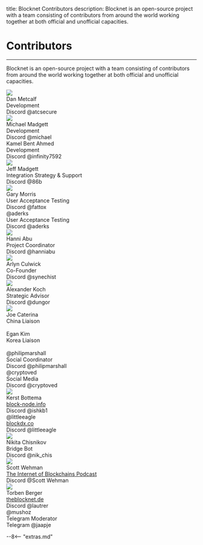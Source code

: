 title: Blocknet Contributors
description: Blocknet is an open-source project with a team consisting of contributors from around the world working together at both official and unofficial capacities.


# Contributors

---

Blocknet is an open-source project with a team consisting of contributors from around the world working together at both official and unofficial capacities.



<div id="bn-contributor-group">

<!-- contributor template -->
<!--
<div class="contributor">
	<div class="fa fa-user-circle" aria-hidden="true"></div>
	<div class="img-round"><img src="/img/contributors/[image-name]"></div>
	<div class="name">[name]
		<a href="" target="_blank"><i class="fa fa-linkedin-square fa-1x" aria-hidden="true"></i></a>
	</div>
	<div class="title">[title]</div>
	<div class="platform">Discord <span class="handle">[handle]</span></div>
</div> 
-->

<div class="contributor">
	<div class="img-round"><img src="/img/contributors/dan-metcalf.jpg"></div>
	<div class="name">Dan Metcalf&nbsp;&nbsp;
		<a href="https://www.linkedin.com/in/dan-metcalf-b821a812/" target="_blank"><i class="fa fa-linkedin-square" aria-hidden="true"></i></a>
	</div>
	<div class="title">Development</div>
	<div class="platform">Discord <span class="handle">@atcsecure</span></div>
</div>

<div class="contributor">
	<div class="img-round"><img src="/img/contributors/michael-madgett.jpg"></div>
	<div class="name">Michael Madgett&nbsp;&nbsp;
		<a href="https://www.linkedin.com/in/mmadgett/" target="_blank"><i class="fa fa-linkedin-square" aria-hidden="true"></i></a>
	</div>
	<div class="title">Development</div>
	<div class="platform">Discord <span class="handle">@michael</span></div>
</div>

<div class="contributor">
	<div class="fa fa-user-circle" aria-hidden="true"></div>
	<div class="name">Kamel Bent Ahmed&nbsp;&nbsp;
		<a href="https://www.linkedin.com/in/kamel-bent-ahmed-66211b13/" target="_blank"><i class="fa fa-linkedin-square" aria-hidden="true"></i></a>
	</div>
	<div class="title">Development</div>
	<div class="platform">Discord <span class="handle">@infinity7592</span></div>
</div>

<div class="contributor">
	<div class="img-round"><img src="/img/contributors/jeff-madgett.jpg"></div>
	<div class="name">Jeff Madgett&nbsp;&nbsp;
		<a href="https://www.linkedin.com/in/jeff-madgett/" target="_blank"><i class="fa fa-linkedin-square fa-1x" aria-hidden="true"></i></a>
	</div>
	<div class="title">Integration Strategy & Support</div>
	<div class="platform">Discord <span class="handle">@86b</span></div>
</div>

<div class="contributor">
	<div class="img-round"><img src="/img/contributors/gary-morris.jpg"></div>
	<div class="name">Gary Morris&nbsp;&nbsp;
		<a href="https://www.linkedin.com/in/fattox/" target="_blank"><i class="fa fa-linkedin-square fa-1x" aria-hidden="true"></i></a>
	</div>
	<div class="title">User Acceptance Testing</div>
	<div class="platform">Discord <span class="handle">@fattox</span></div>
</div>

<div class="contributor">
	<div class="fa fa-user-circle" aria-hidden="true"></div>
	<div class="name">@aderks</div>
	<div class="title">User Acceptance Testing</div>
	<div class="platform">Discord <span class="handle">@aderks</span></div>
</div>

<div class="contributor">
	<div class="img-round"><img src="/img/contributors/hanni-abu.jpg"></div>
	<div class="name">Hanni Abu&nbsp;&nbsp;
		<a href="https://www.linkedin.com/in/hanni-abu-21731525/" target="_blank"><i class="fa fa-linkedin-square fa-1x" aria-hidden="true"></i></a>
	</div>
	<div class="title">Project Coordinator</div>
	<div class="platform">Discord <span class="handle">@hanniabu</span></div>
</div>

<div class="contributor">
	<div class="img-round"><img src="/img/contributors/arlyn-culwick.jpg"></div>
	<div class="name">Arlyn Culwick&nbsp;&nbsp;
		<a href="https://www.linkedin.com/in/arlynculwick/" target="_blank"><i class="fa fa-linkedin-square fa-1x" aria-hidden="true"></i></a>
	</div>
	<div class="title">Co-Founder</div>
	<div class="platform">Discord <span class="handle">@synechist</span></div>
</div>

<div class="contributor">
	<div class="img-round"><img src="/img/contributors/alexander-koch.jpg"></div>
	<div class="name">Alexander Koch&nbsp;&nbsp;
		<a href="https://www.linkedin.com/in/alexanderhkoch" target="_blank"><i class="fa fa-linkedin-square fa-1x" aria-hidden="true"></i></a>
	</div>
	<div class="title">Strategic Advisor</div>
	<div class="platform">Discord <span class="handle">@dungor</span></div>
</div>

<div class="contributor">
	<div class="img-round"><img src="/img/contributors/joe-caterina.jpg"></div>
	<div class="name">Joe Caterina&nbsp;&nbsp;
		<a href="https://www.linkedin.com/in/josephcaterina/" target="_blank"><i class="fa fa-linkedin-square fa-1x" aria-hidden="true"></i></a>
	</div>
	<div class="title">China Liaison</div>
	<div class="platform">&nbsp; <span class="handle"></span></div>
</div>

<div class="contributor">
	<div class="fa fa-user-circle" aria-hidden="true"></div>
	<div class="name">Egan Kim&nbsp;&nbsp;
		<a href="https://www.linkedin.com/in/josephcaterina/" target="_blank"><i class="fa fa-linkedin-square fa-1x" aria-hidden="true"></i></a>
	</div>
	<div class="title">Korea Liaison</div>
	<div class="platform">&nbsp; <span class="handle"></span></div>
</div>

<div class="contributor">
	<div class="fa fa-user-circle" aria-hidden="true"></div>
	<div class="name">@philipmarshall</div>
	<div class="title">Social Coordinator</div>
	<div class="platform">Discord <span class="handle">@philipmarshall</span></div>
</div>

<div class="contributor">
	<div class="fa fa-user-circle" aria-hidden="true"></div>
	<div class="name">@cryptoved</div>
	<div class="title">Social Media</div>
	<div class="platform">Discord <span class="handle">@cryptoved</span></div>
</div>

<div class="contributor">
	<div class="img-round"><img src="/img/contributors/kerst-bottema.jpg"></div>
	<div class="name">Kerst Bottema&nbsp;&nbsp;
		<a href="https://www.linkedin.com/in/kerst-bottema-436b4a26/" target="_blank"><i class="fa fa-linkedin-square fa-1x" aria-hidden="true"></i></a>
	</div>
	<div class="title"><a href="https://block-node.info/" target="_blank">block-node.info</a></div>
	<div class="platform">Discord <span class="handle">@ishkb1</span></div>
</div>

<div class="contributor">
	<div class="fa fa-user-circle" aria-hidden="true"></div>
	<div class="name">@littleeagle&nbsp;&nbsp;
		<a href="https://twitter.com/littleeagle20" target="_blank"><i class="fa fa-twitter-square fa-1x" aria-hidden="true"></i></a>
	</div>
	<div class="title"><a href="https://blockdx.co/" target="_blank">blockdx.co</a></div>
	<div class="platform">Discord <span class="handle">@littleeagle</span></div>
</div>

<div class="contributor"> 
	<div class="img-round"><img src="/img/contributors/nikita-chisnikov.jpg"></div>
	<div class="name">Nikita Chisnikov</div>
	<div class="title">Bridge Bot</div>
	<div class="platform">Discord <span class="handle">@nik_chis</span></div>
</div>

<div class="contributor">
	<div class="img-round"><img src="/img/contributors/scott-wehman.jpg"></div>
	<div class="name">Scott Wehman&nbsp;&nbsp;
		<a href="https://www.linkedin.com/in/scott-wehman-77a6293a/" target="_blank"><i class="fa fa-linkedin-square fa-1x" aria-hidden="true"></i></a>
	</div>
	<div class="title"><a href="https://internetofblockchains.libsyn.com/website" target="_blank">The Internet of Blockchains Podcast</a></div>
	<div class="platform">Discord <span class="handle">@Scott Wehman</span></div>
</div>

<div class="contributor">
	<div class="img-round"><img src="/img/contributors/torben-berger.jpg"></div>
	<div class="name">Torben Berger&nbsp;&nbsp;
		<a href="https://www.linkedin.com/in/torben-berger-8a01a0156/" target="_blank"><i class="fa fa-linkedin-square fa-1x" aria-hidden="true"></i></a>
	</div>
	<div class="title"><a href="http://theblocknet.de/" target="_blank">theblocknet.de</a></div>
	<div class="platform">Discord <span class="handle">@lautrer</span></div>
</div>
<div class="contributor">
	<div class="fa fa-user-circle" aria-hidden="true"></div>
	<div class="name">@mushoz</div>
	<div class="title">Telegram Moderator</div>
	<div class="platform">Telegram <span class="handle">@jaapje</span></div>
</div>

<!-- <div class="contributor">
	<div class="img-round"><img src="/img/contributors/arturo-martin.jpg"></div>
	<div class="name">Arturo Martin
		<a href="https://www.linkedin.com/in/arturomartindenicolas/" target="_blank"><i class="fa fa-linkedin-square fa-1x" aria-hidden="true"></i></a>
	</div>
	<div class="title">Development</div>
	<div class="platform">&nbsp;<span class="handle"></span></div>
</div> -->

<!-- <div class="contributor">
	<div class="img-round"><img src="/img/contributors/daniel-zorin.jpg"></div>
	<div class="name">Daniel Zorin
		<a href="https://www.linkedin.com/in/daniel-zorin-a9704647/" target="_blank"><i class="fa fa-linkedin-square fa-1x" aria-hidden="true"></i></a>
	</div>
	<div class="title">Development</div>
	<div class="platform">Discord <span class="handle">@jaun</span></div>
</div> -->

<!-- <div class="contributor">
	<div class="fa fa-user-circle" aria-hidden="true"></div>
	<div class="name">Vladimir</div>
	<div class="title">Development</div>
	<div class="platform">Discord <span class="handle">@corvaxx</span></div>
</div> -->

<!-- <div class="contributor">
	<div class="img-round"><img src="/img/contributors/boa.jpg"></div>
	<div class="name">@boa</div>
	<div class="title">Development</div>
	<div class="platform">Discord <span class="handle">@boa</span></div>
</div> -->

<!-- <div class="contributor">
	<div class="fa fa-user-circle" aria-hidden="true"></div>
	<div class="name">Andrey Lazarko</div>
	<div class="title">Development</div>
	<div class="platform">Discord <span class="handle">@xenix</span></div>
</div> -->

</div>


<script type="text/javascript">
// read instructions for related links in ../snippets/extras.md
var relatedLinks = [];
</script>

--8<-- "extras.md"






